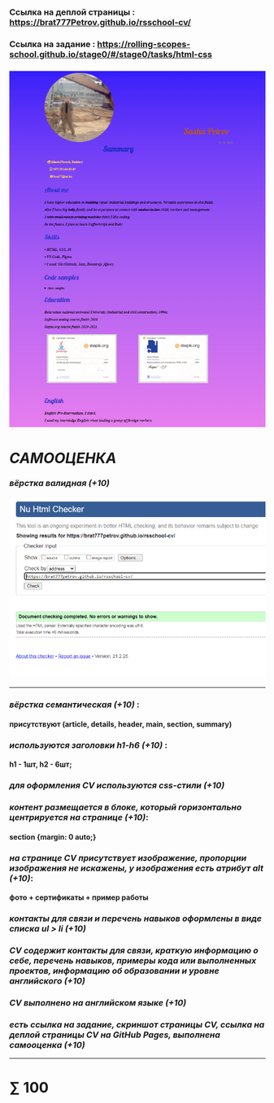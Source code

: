 ### Cсылка на деплой страницы : https://brat777Petrov.github.io/rsschool-cv/

### Ссылка на задание : https://rolling-scopes-school.github.io/stage0/#/stage0/tasks/html-css

### ![скриншот страницы СV](https://github.com/brat777Petrov/rsschool-cv/blob/gh-pages/%D1%81%D0%BA%D1%80%D0%B8%D0%BD%D1%88%D0%BE%D1%82%20%D1%81%D1%82%D1%80%D0%B0%D0%BD%D0%B8%D1%86%D1%8B%20%D0%A1V.png)

# _САМООЦЕНКА_

### _вёрстка валидная (+10)_
#### ![вёрстка валидная](https://github.com/brat777Petrov/rsschool-cv/blob/gh-pages/%D0%B2%D0%B0%D0%BB%D0%B8%D0%B4%D0%BD%D0%BE%D1%81%D1%82%D1%8C%20%D0%B2%D1%91%D1%80%D1%81%D1%82%D0%BA%D0%B8.png)

*********************************

### _вёрстка семантическая (+10)_ : 
#### присутствуют (article, details, header, main, section, summary) 

### _используются заголовки h1-h6 (+10)_ :
#### h1 - 1шт, h2 - 6шт;

### _для оформления СV используются css-стили (+10)_

### _контент размещается в блоке, который горизонтально центрируется на странице (+10)_:
#### section {margin: 0 auto;}</span>

### _на странице СV присутствует изображение, пропорции изображения не искажены, у изображения есть атрибут alt (+10)_:
#### фото + сертификаты + пример работы

### _контакты для связи и перечень навыков оформлены в виде списка ul > li (+10)_

### _CV содержит контакты для связи, краткую информацию о себе, перечень навыков, примеры кода или выполненных проектов, информацию об образовании и уровне английского (+10)_

### _CV выполнено на английском языке (+10)_

### _есть ссылка на задание, скриншот страницы СV, ссылка на деплой страницы CV на GitHub Pages, выполнена самооценка (+10)_

******************************

#                        ∑ 100

